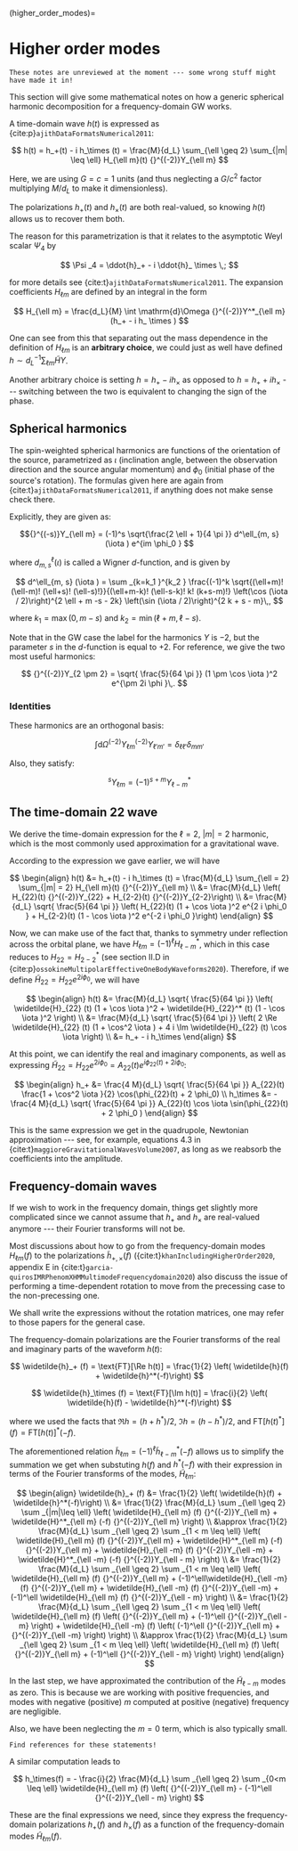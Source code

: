 (higher_order_modes)=
# Higher order modes

```{danger} 
These notes are unreviewed at the moment --- some wrong stuff might 
have made it in! 
```

This section will give some mathematical notes on how 
a generic spherical harmonic decomposition for a frequency-domain 
GW works.

A time-domain wave $h(t)$ is expressed as {cite:p}`ajithDataFormatsNumerical2011`:

$$ h(t) = h_+(t) - i h_\times (t)
= \frac{M}{d_L} \sum_{\ell \geq 2} \sum_{|m| \leq \ell} H_{\ell m}(t) {}^{(-2)}Y_{\ell m}
$$

Here, we are using $G = c = 1$ units (and thus neglecting a $G/c^2$ factor
multiplying $M/d_L$ to make it dimensionless).

The polarizations $h_+(t)$ and $h_\times(t)$ are both real-valued, 
so knowing $h(t)$ allows us to recover them both.

The reason for this parametrization is that it relates to the 
asymptotic Weyl scalar $\Psi _4$ by 

$$ \Psi _4 = \ddot{h}_+ - i \ddot{h}_ \times \,;
$$

for more details see {cite:t}`ajithDataFormatsNumerical2011`.
The expansion coefficients $H_{\ell m}$ are defined by an integral in the form 

$$ H_{\ell m} = \frac{d_L}{M} \int \mathrm{d}\Omega {}^{(-2)}Y^*_{\ell m} (h_+ - i h_ \times )
$$

One can see from this that separating out the mass dependence in the definition 
of $H_{\ell m}$ is an **arbitrary choice**, we could just as well have defined 
$h \sim d_L^{-1} \sum_{\ell m} \widetilde{H} Y$. 

Another arbitrary choice is setting $h = h_+ - i h_\times$ as opposed to 
$h = h_+ + i h_\times$ --- switching between the two is equivalent to changing
the sign of the phase.

## Spherical harmonics

The spin-weighted spherical harmonics are functions of the orientation 
of the source, parametrized as $\iota$ (inclination angle, between the 
observation direction and the source angular momentum) and $\phi_0$ (initial phase 
of the source's rotation).
The formulas given here are again from 
{cite:t}`ajithDataFormatsNumerical2011`, if anything does not make sense check there.

Explicitly, they are given as:

$${}^{(-s)}Y_{\ell m} = (-1)^s \sqrt{\frac{2 \ell + 1}{4 \pi }} d^\ell_{m, s} (\iota ) e^{im \phi_0 }
$$

where $d^\ell_{m, s} (\iota )$ is called a Wigner $d$-function, and is given by

$$ d^\ell_{m, s} (\iota ) = \sum _{k=k_1 }^{k_2 }
\frac{(-1)^k \sqrt{(\ell+m)! (\ell-m)! (\ell+s)! (\ell-s)!}}{(\ell+m-k)! (\ell-s-k)! k! (k+s-m)!} 
\left(\cos (\iota / 2)\right)^{2 \ell + m -s - 2k}
\left(\sin (\iota / 2)\right)^{2 k + s - m}\,,
$$

where $k_1 = \max(0, m-s)$ and $k_2 = \min (\ell + m, \ell - s)$.

Note that in the GW case the label for the harmonics $Y$ is $-2$, but the parameter $s$ in the $d$-function is 
equal to $+2$. 
For reference, we give the two most useful harmonics: 

$$ {}^{(-2)}Y_{2 \pm 2} = \sqrt{ \frac{5}{64 \pi }} (1 \pm \cos \iota )^2 e^{\pm 2i \phi }\,.
$$

### Identities

These harmonics are an orthogonal basis: 

$$ \int \mathrm{d}\Omega {}^{(-2)}Y_{\ell m} {}^{(-2)}Y_{\ell' m'} = \delta _{\ell \ell'} \delta _{m m'}
$$

Also, they satisfy:

$$ {}^sY_{\ell m} = (-1)^{s+m} Y^*_{\ell -m}
$$


## The time-domain 22 wave

We derive the time-domain expression for the $\ell=2$, $|m| = 2$ harmonic, 
which is the most commonly used approximation for a gravitational wave.

According to the expression we gave earlier, we will have

$$ \begin{align}
h(t) &= h_+(t) - i h_\times (t)
= \frac{M}{d_L} \sum_{\ell = 2} \sum_{|m| = 2} H_{\ell m}(t) {}^{(-2)}Y_{\ell m}  \\
&= \frac{M}{d_L} \left( H_{22}(t) {}^{(-2)}Y_{22} + H_{2-2}(t) {}^{(-2)}Y_{2-2}\right)  \\
&= \frac{M}{d_L} \sqrt{ \frac{5}{64 \pi }} 
\left( H_{22}(t) (1 + \cos \iota )^2 e^{2 i \phi_0 } + H_{2-2}(t) (1 - \cos \iota )^2 e^{-2 i \phi_0 }\right)  
\end{align}
$$

Now, we can make use of the fact that, thanks to symmetry under reflection across the orbital plane, 
we have $H_{\ell m} = (-1)^\ell H_{\ell -m}^*$, which in this case reduces to 
$H_{22} = H_{2-2}^*$ (see section II.D in {cite:p}`ossokineMultipolarEffectiveOneBodyWaveforms2020`). 
Therefore, if we define $\widetilde{H}_{22} = H_{22} e^{2i \phi_0 }$, we 
will have 

$$ 
\begin{align}
h(t) &= \frac{M}{d_L} \sqrt{ \frac{5}{64 \pi }} 
\left(
    \widetilde{H}_{22} (t) (1 + \cos \iota )^2 +
    \widetilde{H}_{22}^* (t) (1 - \cos \iota )^2
\right)  \\
&= \frac{M}{d_L} \sqrt{ \frac{5}{64 \pi }} 
\left(
    2 \Re \widetilde{H}_{22} (t) (1 + \cos^2 \iota ) +
    4 i \Im \widetilde{H}_{22} (t) \cos \iota 
\right) \\
&= h_+ - i h_\times
\end{align}
$$

At this point, we can identify the real and imaginary components, as well as expressing 
$\widetilde{H}_{22} = H_{22} e^{2 i \phi_0 } = A_{22}(t) e^{i \phi_{22}(t) + 2i \phi_0 }$: 

$$ \begin{align}
h_+ &= \frac{4 M}{d_L} \sqrt{ \frac{5}{64 \pi }} A_{22}(t) \frac{1 + \cos^2 \iota }{2} \cos(\phi_{22}(t) + 2 \phi_0) \\
h_\times &= - \frac{4 M}{d_L} \sqrt{ \frac{5}{64 \pi }} A_{22}(t) \cos \iota \sin(\phi_{22}(t) + 2 \phi_0 )
\end{align}
$$

This is the same expression we get in the quadrupole, Newtonian approximation ---
see, for example, equations 4.3 in {cite:t}`maggioreGravitationalWavesVolume2007`,
as long as we reabsorb the coefficients into the amplitude.

## Frequency-domain waves

If we wish to work in the frequency domain, things get slightly more 
complicated since we cannot assume that $h_+$ and $h_\times$ are real-valued 
anymore --- their Fourier transforms will not be. 

Most discussions about how to go from the frequency-domain modes $H_{\ell m} (f)$
to the polarizations $\widetilde{h}_{+, \times } (f)$ 
({cite:t}`khanIncludingHigherOrder2020`, appendix E in 
{cite:t}`garcia-quirosIMRPhenomXHMMultimodeFrequencydomain2020`) 
also discuss the issue of performing 
a time-dependent rotation to move from the precessing case to the non-precessing one. 

We shall write the expressions without the rotation matrices, one may refer
to those papers for the general case.

The frequency-domain polarizations are the Fourier transforms of the real and imaginary
parts of the waveform $h(t)$: 

$$ \widetilde{h}_+ (f) = \text{FT}[\Re h(t)] = \frac{1}{2} \left( \widetilde{h}(f) + \widetilde{h}^*(-f)\right)
$$

$$ \widetilde{h}_\times (f) = \text{FT}[\Im h(t)] = \frac{i}{2} \left( \widetilde{h}(f) - \widetilde{h}^*(-f)\right)
$$

where we used the facts that $\Re h = (h + h^*) / 2$, $\Im h = (h - h^*) / 2$, 
and $\text{FT}[h(t)^*](f) = \text{FT}[h(t)]^* (-f)$.

The aforementioned relation $\widetilde{h}_{\ell m} =(-1)^\ell \widetilde{h}^* _{\ell -m} (-f)$ 
allows us to simplify the summation we get when substuting $h(f)$ and $h^*(-f)$ with their 
expression in terms of the Fourier transforms of the modes, $\widetilde{H}_{\ell m}$:

$$ \begin{align}
\widetilde{h}_+ (f) &= \frac{1}{2} \left( \widetilde{h}(f) + \widetilde{h}^*(-f)\right)  \\
&= \frac{1}{2} \frac{M}{d_L} \sum _{\ell \geq 2} \sum _{|m|\leq \ell} \left(
    \widetilde{H}_{\ell m} (f) {}^{(-2)}Y_{\ell m} +
    \widetilde{H}^*_{\ell m} (-f) {}^{(-2)}Y_{\ell m}
\right)  \\
&\approx \frac{1}{2} \frac{M}{d_L} \sum _{\ell \geq 2} \sum _{1 < m \leq \ell} \left(
    \widetilde{H}_{\ell m} (f) {}^{(-2)}Y_{\ell m} +
    \widetilde{H}^*_{\ell m} (-f) {}^{(-2)}Y_{\ell m} +
    \widetilde{H}_{\ell -m} (f) {}^{(-2)}Y_{\ell -m} +
    \widetilde{H}^*_{\ell -m} (-f) {}^{(-2)}Y_{\ell - m}
\right)  \\
&= \frac{1}{2} \frac{M}{d_L} \sum _{\ell \geq 2} \sum _{1 < m \leq \ell} \left(
    \widetilde{H}_{\ell m} (f) {}^{(-2)}Y_{\ell m} +
    (-1)^\ell\widetilde{H}_{\ell -m} (f) {}^{(-2)}Y_{\ell m} +
    \widetilde{H}_{\ell -m} (f) {}^{(-2)}Y_{\ell -m} +
    (-1)^\ell \widetilde{H}_{\ell m} (f) {}^{(-2)}Y_{\ell - m}
\right)  \\
&= \frac{1}{2} \frac{M}{d_L} \sum _{\ell \geq 2} \sum _{1 < m \leq \ell} \left(
    \widetilde{H}_{\ell m} (f) 
    \left(
        {}^{(-2)}Y_{\ell m} +
        (-1)^\ell {}^{(-2)}Y_{\ell - m}
    \right)
    +
    \widetilde{H}_{\ell -m} (f) 
    \left(
        (-1)^\ell {}^{(-2)}Y_{\ell m} +
        {}^{(-2)}Y_{\ell -m}
    \right)
\right)  \\
&\approx \frac{1}{2} \frac{M}{d_L} \sum _{\ell \geq 2} \sum _{1 < m \leq \ell} \left(
    \widetilde{H}_{\ell m} (f) 
    \left(
        {}^{(-2)}Y_{\ell m} +
        (-1)^\ell {}^{(-2)}Y_{\ell - m}
    \right)
\right) 
\end{align}
$$

In the last step, we have approximated the contribution of the $\widetilde{H}_{\ell -m}$
modes as zero. This is because we are working with positive frequencies, and modes with 
negative (positive) $m$ computed at positive (negative) frequency are negligible.

Also, we have been neglecting the $m = 0$ term, which is also typically small.

```{danger}
Find references for these statements! 
```

A similar computation leads to 

$$ h_\times(f) = - \frac{i}{2} \frac{M}{d_L} \sum _{\ell \geq 2} \sum _{0<m \leq \ell}
\widetilde{H}_{\ell m} (f) \left(
    {}^{(-2)}Y_{\ell m} -
    (-1)^\ell {}^{(-2)}Y_{\ell - m}
\right)
$$

These are the final expressions we need, since they express the frequency-domain
polarizations $h_+(f)$ and $h_\times(f)$ as a function of the frequency-domain modes
$\widetilde{H}_{\ell m} (f)$.